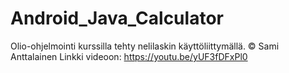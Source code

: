 # Android_Java_Calculator
Olio-ohjelmointi kurssilla tehty nelilaskin käyttöliittymällä. © Sami Anttalainen
Linkki videoon: https://youtu.be/yUF3fDFxPl0
